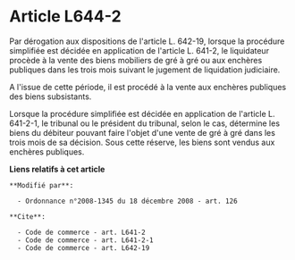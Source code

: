 # Article L644-2

Par dérogation aux dispositions de l'article L. 642-19, lorsque la procédure simplifiée est décidée en application de
l'article L. 641-2, le liquidateur procède à la vente des biens mobiliers de gré à gré ou aux enchères publiques dans les
trois mois suivant le jugement de liquidation judiciaire.

A l'issue de cette période, il est procédé à la vente aux enchères publiques des biens subsistants. 

Lorsque la procédure simplifiée est décidée en application de l'article L. 641-2-1, le tribunal ou le président du tribunal,
selon le cas, détermine les biens du débiteur pouvant faire l'objet d'une vente de gré à gré dans les trois mois de sa
décision. Sous cette réserve, les biens sont vendus aux enchères publiques.

**Liens relatifs à cet article**

	**Modifié par**:

	  - Ordonnance n°2008-1345 du 18 décembre 2008 - art. 126

	**Cite**:

	  - Code de commerce - art. L641-2
	  - Code de commerce - art. L641-2-1
	  - Code de commerce - art. L642-19
